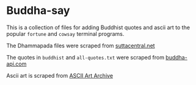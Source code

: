 # Buddha-say

This is a collection of files for adding Buddhist quotes and ascii art to the popular `fortune` and `cowsay` terminal programs. 

The Dhammapada files were scraped from [suttacentral.net](https://suttacentral.net)

The quotes in `buddhist` and `all-quotes.txt` were scraped from [buddha-api.com](https://buddha-api.com/api/all-quotes)

Ascii art is scraped from [ASCII Art Archive](https://www.asciiart.eu/religion/buddhism)